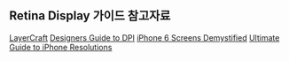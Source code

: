 ## Retina Display 가이드 참고자료
[LayerCraft](http://lab.rayps.com/lc/)
[Designers Guide to DPI](http://sebastien-gabriel.com/designers-guide-to-dpi/home)
[iPhone 6 Screens Demystified](http://www.paintcodeapp.com/news/iphone-6-screens-demystified)
[Ultimate Guide to iPhone Resolutions](http://www.paintcodeapp.com/news/ultimate-guide-to-iphone-resolutions)
